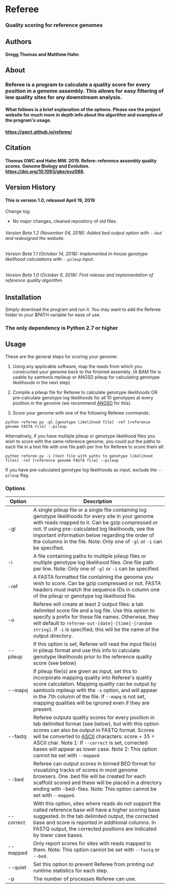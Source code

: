 # Referee
### Quality scoring for reference genomes

## Authors
#### Gregg Thomas and Matthew Hahn

## About

### Referee is a program to calculate a quality score for every position in a genome assembly. This allows for easy filtering of low quality sites for any downstream analysis.

#### What follows is a brief explanation of the options. Please see the project website for much more in depth info about the algorithm and examples of the program's usage.

#### https://gwct.github.io/referee/

## Citation

#### Thomas GWC and Hahn MW. 2019. Refere: reference assembly quality scores. Genome Biology and Evolution. https://doi.org/10.1093/gbe/evz088. 

## Version History
#### This is version 1.0, released April 19, 2019

Change log:
* No major changes, cleaned repository of old files.

###### Version Beta 1.2 (November 04, 2018): Added bed output option with `--bed` and redesigned the website.
###### Version Beta 1.1 (October 14, 2018): Implemented in-house genotype likelihood calculations with `--pileup` input.
###### Version Beta 1.0 (October 6, 2018): First release and implementation of reference quality algorithm

## Installation

Simply download the program and run it. You may want to add the Referee folder to your $PATH variable for ease of use.
### The only dependency is Python 2.7 or higher

## Usage

These are the general steps for scoring your genome:

1. Using any applicable software, map the reads from which you constructed your genome back to the finished assembly. (A BAM file is usable by samtools mpileup or ANGSD pileup for calculating genotype likelihoods in the next step)

2. Compile a pileup file for Referee to calculate genotype likelihoods OR pre-calculate genotype log likelihoods for all 10 genotypes at every position in the genome (we recommend [ANGSD](https://github.com/ANGSD/angsd) for this).

3. Score your genome with one of the following Referee commands:

`python referee.py -gl [genotype likelihood file] -ref [reference genome FASTA file] --pileup`

Alternatively, if you have multiple pileup or genotype likelihood files you wish to score with the same reference genome, you could put the paths to each file in a text file with one file path per line for Referee to score them all:

`python referee.py -i [text file with paths to genotype likelihood files] -ref [reference genome FASTA file] --pileup`

If you have pre-calculated genotype log likelihoods as input, exclude the `--pileup` flag.

### Options

| Option | Description | 
| ------ | ----------- |
| -gl | A single pileup file or a single file containing log genotype likelihoods for every site in your genome with reads mapped to it. Can be gzip compressed or not. If using pre-calculated log likelihoods, see the important information below regarding the order of the columns in the file. Note: Only one of `-gl` or `-i` can be specified.|
| -i | A file containing paths to multiple pileup files or multiple genotype log likelihood files. One file path per line. Note: Only one of `-gl` or `-i` can be specified.|
| -ref | A FASTA formatted file containing the genome you wish to score. Can be gzip compressed or not. FASTA headers must match the sequence IDs in column one of the pileup or genotype log likelihood file. |
| -o | Referee will create at least 2 output files: a tab delimited score file and a log file. Use this option to specify a prefix for these file names. Otherwise, they will default to `referee-out-[date]-[time]-[random string]`. If `-i` is specified, this will be the name of the output directory. |
| --pileup | If this option is set, Referee will read the input file(s) in pileup format and use this info to calculate genotype likelihoods prior to the reference quality score (see below) |
| --mapq | If pileup file(s) are given as input, set this to incorporate mapping quality into Referee's quality score calculation. Mapping quality can be output by samtools mpileup with the `-s` option, and will appear in the 7th column of the file. If `--mapq` is not set, mapping qualities will be ignored even if they are present. |
| --fastq | Referee outputs quality scores for every position in tab delimited format (see below), but with this option scores can also be output in FASTQ format. Scores will be converted to [ASCII](https://en.wikipedia.org/wiki/ASCII) characters: score + 35 = ASCII char. Note 1: If `--correct` is set, corrected bases will appear as lower case. Note 2: This option cannot be set with `--mapped`. |
| --bed | Referee can output scores in binned BED format for visualizing tracks of scores in most genome browsers. One .bed file will be created for each scaffold scored and these will be placed in a directory ending with -bed-files. Note: This option cannot be set with `--mapped`. |
| --correct | With this option, sites where reads do not support the called reference base will have a higher scoring base suggested. In the tab delimited output, the corrected base and score is reported in additional columns. In FASTQ output, the corrected positions are indicated by lower case bases. |
| --mapped | Only report scores for sites with reads mapped to them. Note: This option cannot be set with `--fastq` or `--bed`. |
| --quiet | Set this option to prevent Referee from printing out runtime statistics for each step. |
| -p | The number of processes Referee can use. |
